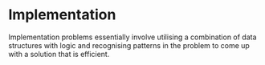# Implementation 

Implementation problems essentially involve utilising a combination of data structures with logic and recognising patterns in the problem to come up with a solution that is efficient.
